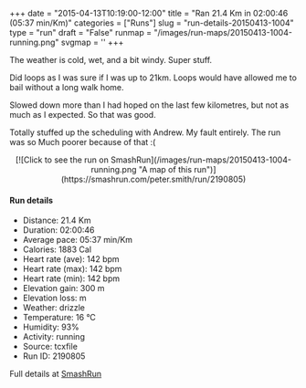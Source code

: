 +++
date = "2015-04-13T10:19:00-12:00"
title = "Ran 21.4 Km in 02:00:46 (05:37 min/Km)"
categories = ["Runs"]
slug = "run-details-20150413-1004"
type = "run"
draft = "False"
runmap = "/images/run-maps/20150413-1004-running.png"
svgmap = '<polyline points="0 53, 4 48, 12 50, 16 46, 20 37, 56 55, 60 50, 61 50, 60 59, 70 66, 71 66, 83 54, 84 48, 82 43, 87 45, 90 51, 99 49, 90 35, 64 43, 59 57, 69 66, 80 60, 85 51, 83 47, 85 49, 82 43, 87 45, 89 51, 97 51, 99 49, 97 44, 90 35, 66 42, 61 45, 58 56, 70 66, 81 60, 84 54, 82 43, 90 51, 100 49, 89 35, 61 45, 58 56, 70 66, 80 60, 83 54, 82 43, 87 45, 89 50, 100 48, 90 35, 66 41, 62 45, 59 57, 70 66, 82 58, 85 51, 82 43, 90 51, 99 48, 90 35, 88 38, 85 36, 62 45, 59 57, 70 66, 80 59, 84 54, 82 42, 90 51, 99 49, 91 35, 62 45, 59 57, 70 66, 82 57, 85 50, 82 42, 90 51, 100 49, 91 36, 65 41, 55 54, 23 39">'
+++

The weather is cold, wet, and a bit windy. Super stuff. 

Did loops as I was sure if I was up to 21km. Loops would have allowed me to bail without a long walk home. 

Slowed down more than I had hoped on the last few kilometres, but not as much as I expected. So that was good. 

Totally stuffed up the scheduling with Andrew. My fault entirely. The run was so
Much poorer because of that :(



<!--more-->

<center>
[![Click to see the run on SmashRun](/images/run-maps/20150413-1004-running.png "A map of this run")](https://smashrun.com/peter.smith/run/2190805)
</center>

#### Run details

* Distance: 21.4 Km
* Duration: 02:00:46
* Average pace: 05:37 min/Km
* Calories: 1883 Cal
* Heart rate (ave): 142 bpm
* Heart rate (max): 142 bpm
* Heart rate (min): 142 bpm
* Elevation gain: 300 m
* Elevation loss:  m
* Weather: drizzle
* Temperature: 16 &deg;C
* Humidity: 93%
* Activity: running
* Source: tcxfile
* Run ID: 2190805

Full details at [SmashRun](https://smashrun.com/peter.smith/run/2190805)